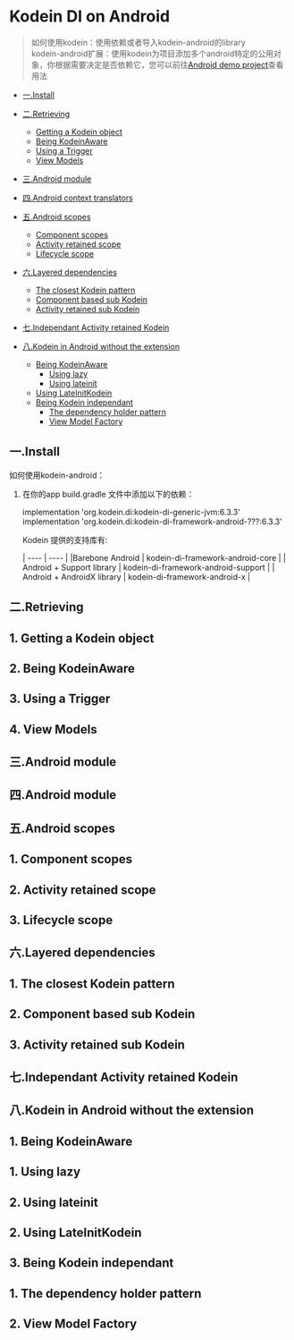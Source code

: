 # Kodein DI on Android
>如何使用kodein：使用依赖或者导入kodein-android的library<br>
>kodein-android扩展：使用kodein为项目添加多个android特定的公用对象，你根据需要决定是否依赖它，您可以前往[Android demo project](https://github.com/Kodein-Framework/Kodein-DI/tree/6.3/demo/demo-android)查看用法

* [一.Install](#1)

* [二.Retrieving](#2)
   * [Getting a Kodein object](#2.1)
   * [Being KodeinAware](#2.2)
   * [Using a Trigger](#2.3)
   * [View Models](#2.4)
   
* [三.Android module](#3)

* [四.Android context translators](#4)

* [五.Android scopes](#5)
   * [Component scopes](#5.1)
   * [Activity retained scope](#5.2)
   * [Lifecycle scope](#5.3)

* [六.Layered dependencies](#6)
   * [The closest Kodein pattern](#6.1)
   * [Component based sub Kodein](#6.2)
   * [Activity retained sub Kodein](#6.3)

* [七.Independant Activity retained Kodein](#7)

* [八.Kodein in Android without the extension](#8)
   * [Being KodeinAware](#8.1)
     * [Using lazy](#8.1.1)
     * [Using lateinit](#8.1.2)
   * [Using LateInitKodein](#8.2)
   * [Being Kodein independant](#8.3)
     * [The dependency holder pattern](#8.3.1)
     * [View Model Factory](#8.3.2)


###  <h2 id="1">一.Install</h2>
如何使用kodein-android：
1. 在你的app build.gradle 文件中添加以下的依赖：

    implementation 'org.kodein.di:kodein-di-generic-jvm:6.3.3'
    implementation 'org.kodein.di:kodein-di-framework-android-???:6.3.3'
    
    Kodein 提供的支持库有:
    
    |  ----  | ----  |
    |Barebone Android  | kodein-di-framework-android-core |
    | Android + Support library  | kodein-di-framework-android-support |
    | Android + AndroidX library  | kodein-di-framework-android-x |


###  <h2 id="2">二.Retrieving</h2>
#### <h2 id="2.1">1. Getting a Kodein object</h2>
#### <h2 id="2.2">2. Being KodeinAware</h2>
#### <h2 id="2.3">3. Using a Trigger</h2>
#### <h2 id="2.4">4. View Models</h2>

###  <h2 id="3">三.Android module</h2>

###  <h2 id="4">四.Android module</h2>

###  <h2 id="5">五.Android scopes</h2>
#### <h2 id="5.1">1. Component scopes</h2>
#### <h2 id="5.2">2. Activity retained scope</h2>
#### <h2 id="5.3">3. Lifecycle scope</h2>


###  <h2 id="6">六.Layered dependencies</h2>
#### <h2 id="6.1">1. The closest Kodein pattern</h2>
#### <h2 id="6.2">2. Component based sub Kodein</h2>
#### <h2 id="6.3">3. Activity retained sub Kodein</h2>

###  <h2 id="7">七.Independant Activity retained Kodein</h2>

###  <h2 id="8">八.Kodein in Android without the extension</h2>
#### <h2 id="8.1">1. Being KodeinAware</h2>
##### <h2 id="8.1.1">1. Using lazy</h2>
##### <h2 id="8.1.2">2. Using lateinit</h2>
#### <h2 id="8.2">2. Using LateInitKodein</h2>
#### <h2 id="8.3">3. Being Kodein independant</h2>
##### <h2 id="8.3.1">1. The dependency holder pattern</h2>
##### <h2 id="8.3.2">2. View Model Factory</h2>




